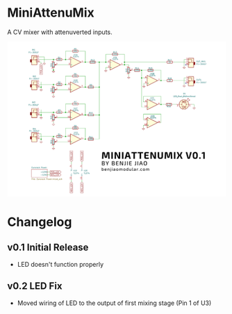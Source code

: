 # MiniAttenuMix

A CV mixer with attenuverted inputs.

![MiniAttenuMix%20-%20Schematics.png](MiniAttenuMix%20-%20Schematics.png)


# Changelog

## v0.1 Initial Release
- LED doesn't function properly

## v0.2 LED Fix
- Moved wiring of LED to the output of first mixing stage (Pin 1 of U3)

